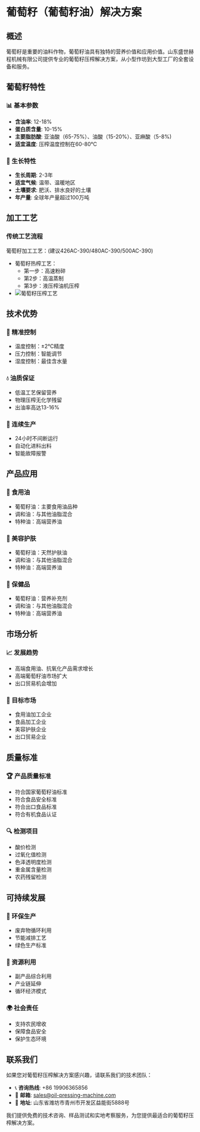 # 葡萄籽（葡萄籽油）解决方案

## 概述

葡萄籽是重要的油料作物，葡萄籽油具有独特的营养价值和应用价值。山东盛世赫程机械有限公司提供专业的葡萄籽压榨解决方案，从小型作坊到大型工厂的全套设备和服务。

## 葡萄籽特性

### 📊 基本参数
- **含油率**: 12-18%
- **蛋白质含量**: 10-15%
- **主要脂肪酸**: 亚油酸（65-75%）、油酸（15-20%）、亚麻酸（5-8%)
- **适宜温度**: 压榨温度控制在60-80℃

### 🌱 生长特性
- **生长周期**: 2-3年
- **适宜气候**: 温带、温暖地区
- **土壤要求**: 肥沃、排水良好的土壤
- **年产量**: 全球年产量超过100万吨

## 加工工艺

### 传统工艺流程
葡萄籽加工工艺：(建议426AC-390/480AC-390/500AC-390)
 + 葡萄籽热榨工艺：
    + 第一步：高速粉碎
    + 第2步：高温蒸制
    + 第3步：液压榨油机压榨
 + ![葡萄籽压榨工艺](/images/葡萄籽热榨工艺_Hot%20pressing%20process%20of%20grape%20seeds_.png)



## 技术优势

### 🎯 精准控制
- 温度控制：±2℃精度
- 压力控制：智能调节
- 湿度控制：最佳含水量

### 💧 油质保证
- 低温工艺保留营养
- 物理压榨无化学残留
- 出油率高达13-16%

### 🔄 连续生产
- 24小时不间断运行
- 自动化进料出料
- 智能故障报警

## 产品应用

### 🍳 食用油
- 葡萄籽油：主要食用油品种
- 调和油：与其他油脂混合
- 特种油：高端营养油

### 💄 美容护肤
- 葡萄籽油：天然护肤油
- 调和油：与其他油脂混合
- 特种油：高端营养油

### 💊 保健品
- 葡萄籽油：营养补充剂
- 调和油：与其他油脂混合
- 特种油：高端营养油

## 市场分析

### 📈 发展趋势
- 高端食用油、抗氧化产品需求增长
- 高端葡萄籽油市场扩大
- 出口贸易机会增加

### 🎯 目标市场
- 食用油加工企业
- 食品加工企业
- 美容护肤企业
- 出口贸易企业



## 质量标准

### 🏆 产品质量标准
- 符合国家葡萄籽油标准
- 符合食品安全标准
- 符合出口食品标准
- 符合有机食品认证

### 🔍 检测项目
- 酸价检测
- 过氧化值检测
- 色泽透明度检测
- 重金属含量检测
- 农药残留检测

## 可持续发展

### 🌱 环保生产
- 废弃物循环利用
- 节能减排工艺
- 绿色生产标准

### 🔄 资源利用
- 副产品综合利用
- 产业链延伸
- 循环经济模式

### 🌍 社会责任
- 支持农民增收
- 保障食品安全
- 保护生态环境

## 联系我们

如果您对葡萄籽压榨解决方案感兴趣，请联系我们的技术团队：

- 📞 **咨询热线**: +86 19906365856
- 📧 **邮箱**: sales@oil-pressing-machine.com
- 📍 **地址**: 山东省潍坊市青州市开发区益能街5888号

我们提供免费的技术咨询、样品测试和实地考察服务，为您提供最适合的葡萄籽压榨解决方案。